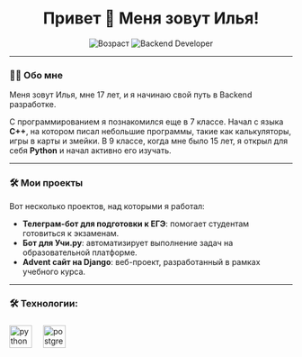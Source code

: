 <h1 align="center">Привет 👋 Меня зовут Илья!</h1>

<p align="center">
  <img src="https://img.shields.io/badge/Age-17-blue" alt="Возраст"/>
  <img src="https://img.shields.io/badge/Backend_Developer-in_progress-yellow" alt="Backend Developer"/>
</p>

---

### 👨‍💻 Обо мне
Меня зовут Илья, мне 17 лет, и я начинаю свой путь в Backend разработке.

С программированием я познакомился еще в 7 классе. Начал с языка **C++**, на котором писал небольшие программы, такие как калькуляторы, игры в карты и змейки. В 9 классе, когда мне было 15 лет, я открыл для себя **Python** и начал активно его изучать.

---

### 🛠️ Мои проекты
Вот несколько проектов, над которыми я работал:

- **Телеграм-бот для подготовки к ЕГЭ**: помогает студентам готовиться к экзаменам.
- **Бот для Учи.ру**: автоматизирует выполнение задач на образовательной платформе.
- **Advent сайт на Django**: веб-проект, разработанный в рамках учебного курса.

---

<h3 align="left">🛠 Технологии:</h3>

###

<div align="left">
  <img src="https://skillicons.dev/icons?i=py" height="40" alt="python logo"  />
  <img width="12" />
  <img src="https://skillicons.dev/icons?i=postgres" height="40" alt="postgresql logo"  />
</div>
<!--
**ReallyChubrik/ReallyChubrik** is a ✨ _special_ ✨ repository because its `README.md` (this file) appears on your GitHub profile.

Here are some ideas to get you started:

- 🔭 I’m currently working on ...
- 🌱 I’m currently learning ...
- 👯 I’m looking to collaborate on ...
- 🤔 I’m looking for help with ...
- 💬 Ask me about ...
- 📫 How to reach me: ...
- 😄 Pronouns: ...
- ⚡ Fun fact: ...
-->
